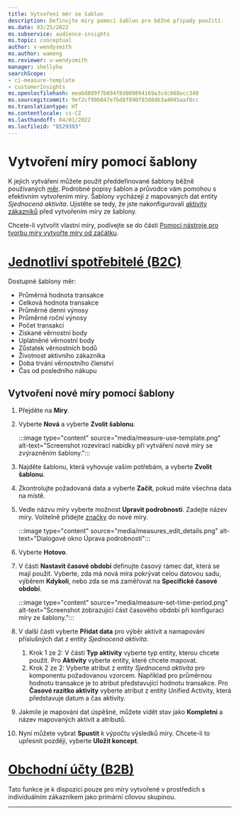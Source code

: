 ```yaml
---
title: Vytvoření měr ze šablon
description: Definujte míry pomocí šablon pro běžné případy použití.
ms.date: 03/25/2022
ms.subservice: audience-insights
ms.topic: conceptual
author: v-wendysmith
ms.author: wameng
ms.reviewer: v-wendysmith
manager: shellyha
searchScope:
- ci-measure-template
- customerInsights
ms.openlocfilehash: eeabd889f7b694f8d809894169a3cdc068acc340
ms.sourcegitcommit: 9ef2cf99b847e7bd8f890f83d84b3a4045aaf8cc
ms.translationtype: HT
ms.contentlocale: cs-CZ
ms.lasthandoff: 04/01/2022
ms.locfileid: "8529393"
---
```

# <a name="use-a-template-to-build-a-measure"></a>Vytvoření míry pomocí šablony

K jejich vytváření můžete použít předdefinované šablony běžně používaných [měr](measures.md). Podrobné popisy šablon a průvodce vám pomohou s efektivním vytvořením míry. Šablony vycházejí z mapovaných dat entity *Sjednocená aktivita*. Ujistěte se tedy, že jste nakonfigurovali [aktivity zákazníků](activities.md) před vytvořením míry ze šablony.

Chcete-li vytvořit vlastní míry, podívejte se do části [Pomocí nástroje pro tvorbu míry vytvořte míry od začátku](measure-builder.md).

# <a name="individual-consumers-b-to-c"></a>[Jednotliví spotřebitelé (B2C)](#tab/b2c)

Dostupné šablony měr: 
- Průměrná hodnota transakce
- Celková hodnota transakce
- Průměrné denní výnosy
- Průměrné roční výnosy
- Počet transakcí
- Získané věrnostní body
- Uplatněné věrnostní body
- Zůstatek věrnostních bodů
- Životnost aktivního zákazníka
- Doba trvání věrnostního členství
- Čas od posledního nákupu

## <a name="build-a-new-measure-using-a-template"></a>Vytvoření nové míry pomocí šablony

1. Přejděte na **Míry**.

1. Vyberte **Nová** a vyberte **Zvolit šablonu**.

   :::image type="content" source="media/measure-use-template.png" alt-text="Screenshot rozevírací nabídky při vytváření nové míry se zvýrazněním šablony.":::

1. Najděte šablonu, která vyhovuje vašim potřebám, a vyberte **Zvolit šablonu**.

1. Zkontrolujte požadovaná data a vyberte **Začít**, pokud máte všechna data na místě.

1. Vedle názvu míry vyberte možnost **Upravit podrobnosti**. Zadejte název míry. Volitelně přidejte [značky](work-with-tags-columns.md#manage-tags) do nové míry.

   :::image type="content" source="media/measures_edit_details.png" alt-text="Dialogové okno Úprava podrobností":::

1. Vyberte **Hotovo**.

1. V části **Nastavit časové období** definujte časový rámec dat, která se mají použít. Vyberte, zda má nová míra pokrývat celou datovou sadu, výběrem **Kdykoli**, nebo zda se má zaměřovat na **Specifické časové období**.

   :::image type="content" source="media/measure-set-time-period.png" alt-text="Screenshot zobrazující část časového období při konfiguraci míry ze šablony.":::

1. V další části vyberte **Přidat data** pro výběr aktivit a namapování příslušných dat z entity *Sjednocená aktivita*.

    1. Krok 1 ze 2: V části **Typ aktivity** vyberte typ entity, kterou chcete použít. Pro **Aktivity** vyberte entity, které chcete mapovat.
    1. Krok 2 ze 2: Vyberte atribut z entity *Sjednocená aktivita* pro komponentu požadovanou vzorcem. Například pro průměrnou hodnotu transakce je to atribut představující hodnotu transakce. Pro **Časové razítko aktivity** vyberte atribut z entity Unified Activity, která představuje datum a čas aktivity.
   
1. Jakmile je mapování dat úspěšné, můžete vidět stav jako **Kompletní** a název mapovaných aktivit a atributů.

1. Nyní můžete vybrat **Spustit** k výpočtu výsledků míry. Chcete-li to upřesnit později, vyberte **Uložit koncept**.

# <a name="business-accounts-b-to-b"></a>[Obchodní účty (B2B)](#tab/b2b)

Tato funkce je k dispozici pouze pro míry vytvořené v prostředích s individuálním zákazníkem jako primární cílovou skupinou.

---
